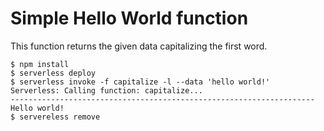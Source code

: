 # Simple Hello World function

This function returns the given data capitalizing the first word.

```console
$ npm install
$ serverless deploy
$ serverless invoke -f capitalize -l --data 'hello world!'
Serverless: Calling function: capitalize...
--------------------------------------------------------------------
Hello world!
$ servereless remove
```
